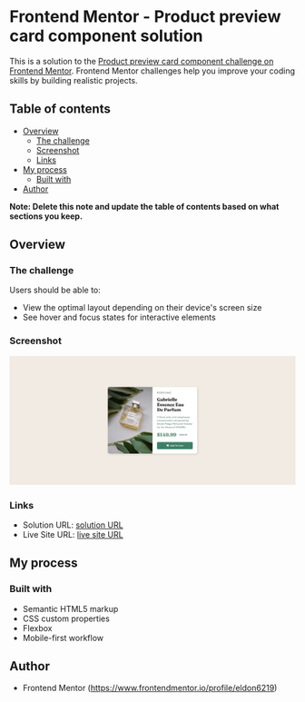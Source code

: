 # Frontend Mentor - Product preview card component solution

This is a solution to the [Product preview card component challenge on Frontend Mentor](https://www.frontendmentor.io/challenges/product-preview-card-component-GO7UmttRfa). Frontend Mentor challenges help you improve your coding skills by building realistic projects. 

## Table of contents

- [Overview](#overview)
  - [The challenge](#the-challenge)
  - [Screenshot](#screenshot)
  - [Links](#links)
- [My process](#my-process)
  - [Built with](#built-with)
- [Author](#author)


**Note: Delete this note and update the table of contents based on what sections you keep.**

## Overview

### The challenge

Users should be able to:

- View the optimal layout depending on their device's screen size
- See hover and focus states for interactive elements

### Screenshot

![](./preview-card.png)


### Links

- Solution URL: [ solution URL](https://github.com/eldon6219/product-perview-card-component-using-HTML-CSS)
- Live Site URL: [ live site URL ](https://eldon6219.github.io/product-perview-card-component-using-HTML-CSS/)

## My process

### Built with

- Semantic HTML5 markup
- CSS custom properties
- Flexbox
- Mobile-first workflow





## Author

- Frontend Mentor (https://www.frontendmentor.io/profile/eldon6219)
